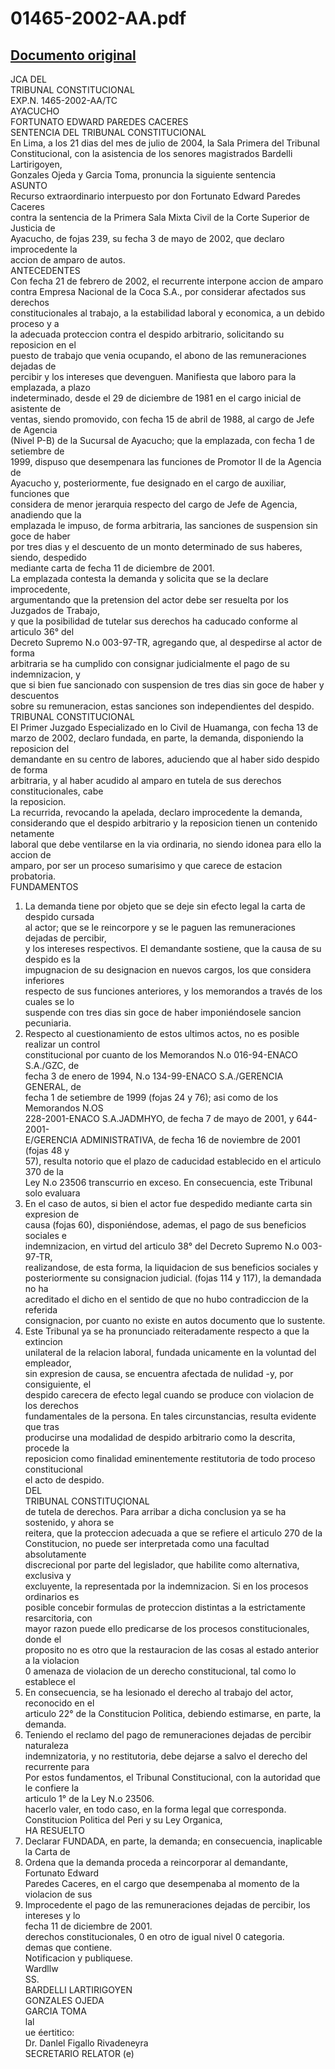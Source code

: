 
01465-2002-AA.pdf
=================
  
[Documento original](https://tc.gob.pe/jurisprudencia/2004/01465-2002-AA.pdf)  
---  
JCA DEL  
TRIBUNAL CONSTITUCIONAL  
EXP.N. 1465-2002-AA/TC  
AYACUCHO  
FORTUNATO EDWARD PAREDES CACERES  
SENTENCIA DEL TRIBUNAL CONSTITUCIONAL  
En Lima, a los 21 dias del mes de julio de 2004, la Sala Primera del Tribunal  
Constitucional, con la asistencia de los senores magistrados Bardelli Lartirigoyen,  
Gonzales Ojeda y Garcia Toma, pronuncia la siguiente sentencia  
ASUNTO  
Recurso extraordinario interpuesto por don Fortunato Edward Paredes Caceres  
contra la sentencia de la Primera Sala Mixta Civil de la Corte Superior de Justicia de  
Ayacucho, de fojas 239, su fecha 3 de mayo de 2002, que declaro improcedente la  
accion de amparo de autos.  
ANTECEDENTES  
Con fecha 21 de febrero de 2002, el recurrente interpone accion de amparo  
contra Empresa Nacional de la Coca S.A., por considerar afectados sus derechos  
constitucionales al trabajo, a la estabilidad laboral y economica, a un debido proceso y a  
la adecuada proteccion contra el despido arbitrario, solicitando su reposicion en el  
puesto de trabajo que venia ocupando, el abono de las remuneraciones dejadas de  
percibir y los intereses que devenguen. Manifiesta que laboro para la emplazada, a plazo  
indeterminado, desde el 29 de diciembre de 1981 en el cargo inicial de asistente de  
ventas, siendo promovido, con fecha 15 de abril de 1988, al cargo de Jefe de Agencia  
(Nivel P-B) de la Sucursal de Ayacucho; que la emplazada, con fecha 1 de setiembre de  
1999, dispuso que desempenara las funciones de Promotor II de la Agencia de  
Ayacucho y, posteriormente, fue designado en el cargo de auxiliar, funciones que  
considera de menor jerarquia respecto del cargo de Jefe de Agencia, anadiendo que la  
emplazada le impuso, de forma arbitraria, las sanciones de suspension sin goce de haber  
por tres dias y el descuento de un monto determinado de sus haberes, siendo, despedido  
mediante carta de fecha 11 de diciembre de 2001.  
La emplazada contesta la demanda y solicita que se la declare improcedente,  
argumentando que la pretension del actor debe ser resuelta por los Juzgados de Trabajo,  
y que la posibilidad de tutelar sus derechos ha caducado conforme al articulo 36° del  
Decreto Supremo N.o 003-97-TR, agregando que, al despedirse al actor de forma  
arbitraria se ha cumplido con consignar judicialmente el pago de su indemnizacion, y  
que si bien fue sancionado con suspension de tres dias sin goce de haber y descuentos  
sobre su remuneracion, estas sanciones son independientes del despido.  
TRIBUNAL CONSTITUCIONAL  
El Primer Juzgado Especializado en lo Civil de Huamanga, con fecha 13 de  
marzo de 2002, declaro fundada, en parte, la demanda, disponiendo la reposicion del  
demandante en su centro de labores, aduciendo que al haber sido despido de forma  
arbitraria, y al haber acudido al amparo en tutela de sus derechos constitucionales, cabe  
la reposicion.  
La recurrida, revocando la apelada, declaro improcedente la demanda,  
considerando que el despido arbitrario y la reposicion tienen un contenido netamente  
laboral que debe ventilarse en la via ordinaria, no siendo idonea para ello la accion de  
amparo, por ser un proceso sumarisimo y que carece de estacion probatoria.  
FUNDAMENTOS  
1. La demanda tiene por objeto que se deje sin efecto legal la carta de despido cursada  
al actor; que se le reincorpore y se le paguen las remuneraciones dejadas de percibir,  
y los intereses respectivos. El demandante sostiene, que la causa de su despido es la  
impugnacion de su designacion en nuevos cargos, los que considera inferiores  
respecto de sus funciones anteriores, y los memorandos a través de los cuales se lo  
suspende con tres dias sin goce de haber imponiéndosele sancion pecuniaria.  
2. Respecto al cuestionamiento de estos ultimos actos, no es posible realizar un control  
constitucional por cuanto de los Memorandos N.o 016-94-ENACO S.A./GZC, de  
fecha 3 de enero de 1994, N.o 134-99-ENACO S.A./GERENCIA GENERAL, de  
fecha 1 de setiembre de 1999 (fojas 24 y 76); asi como de los Memorandos N.OS  
228-2001-ENACO S.A.JADMHYO, de fecha 7 de mayo de 2001, y 644-2001-  
E/GERENCIA ADMINISTRATIVA, de fecha 16 de noviembre de 2001 (fojas 48 y  
57), resulta notorio que el plazo de caducidad establecido en el articulo 370 de la  
Ley N.o 23506 transcurrio en exceso. En consecuencia, este Tribunal solo evaluara  
3. En el caso de autos, si bien el actor fue despedido mediante carta sin expresion de  
causa (fojas 60), disponiéndose, ademas, el pago de sus beneficios sociales e  
indemnizacion, en virtud del articulo 38° del Decreto Supremo N.o 003-97-TR,  
realizandose, de esta forma, la liquidacion de sus beneficios sociales y  
posteriormente su consignacion judicial. (fojas 114 y 117), la demandada no ha  
acreditado el dicho en el sentido de que no hubo contradiccion de la referida  
consignacion, por cuanto no existe en autos documento que lo sustente.  
4. Este Tribunal ya se ha pronunciado reiteradamente respecto a que la extincion  
unilateral de la relacion laboral, fundada unicamente en la voluntad del empleador,  
sin expresion de causa, se encuentra afectada de nulidad -y, por consiguiente, el  
despido carecera de efecto legal cuando se produce con violacion de los derechos  
fundamentales de la persona. En tales circunstancias, resulta evidente que tras  
producirse una modalidad de despido arbitrario como la descrita, procede la  
reposicion como finalidad eminentemente restitutoria de todo proceso constitucional  
el acto de despido.  
DEL  
TRIBUNAL CONSTITUÇIONAL  
de tutela de derechos. Para arribar a dicha conclusion ya se ha sostenido, y ahora se  
reitera, que la proteccion adecuada a que se refiere el articulo 270 de la  
Constitucion, no puede ser interpretada como una facultad absolutamente  
discrecional por parte del legislador, que habilite como alternativa, exclusiva y  
excluyente, la representada por la indemnizacion. Si en los procesos ordinarios es  
posible concebir formulas de proteccion distintas a la estrictamente resarcitoria, con  
mayor razon puede ello predicarse de los procesos constitucionales, donde el  
proposito no es otro que la restauracion de las cosas al estado anterior a la violacion  
0 amenaza de violacion de un derecho constitucional, tal como lo establece el  
5. En consecuencia, se ha lesionado el derecho al trabajo del actor, reconocido en el  
articulo 22° de la Constitucion Politica, debiendo estimarse, en parte, la demanda.  
6. Teniendo el reclamo del pago de remuneraciones dejadas de percibir naturaleza  
indemnizatoria, y no restitutoria, debe dejarse a salvo el derecho del recurrente para  
Por estos fundamentos, el Tribunal Constitucional, con la autoridad que le confiere la  
articulo 1° de la Ley N.o 23506.  
hacerlo valer, en todo caso, en la forma legal que corresponda.  
Constitucion Politica del Peri y su Ley Organica,  
HA RESUELTO  
1. Declarar FUNDADA, en parte, la demanda; en consecuencia, inaplicable la Carta de  
2. Ordena que la demanda proceda a reincorporar al demandante, Fortunato Edward  
Paredes Caceres, en el cargo que desempenaba al momento de la violacion de sus  
3. Improcedente el pago de las remuneraciones dejadas de percibir, los intereses y lo  
fecha 11 de diciembre de 2001.  
derechos constitucionales, 0 en otro de igual nivel 0 categoria.  
demas que contiene.  
Notificacion y publiquese.  
Wardllw  
SS.  
BARDELLI LARTIRIGOYEN  
GONZALES OJEDA  
GARCIA TOMA  
lal  
ue éertitico:  
Dr. Danlel Figallo Rivadeneyra  
SECRETARIO RELATOR (e)